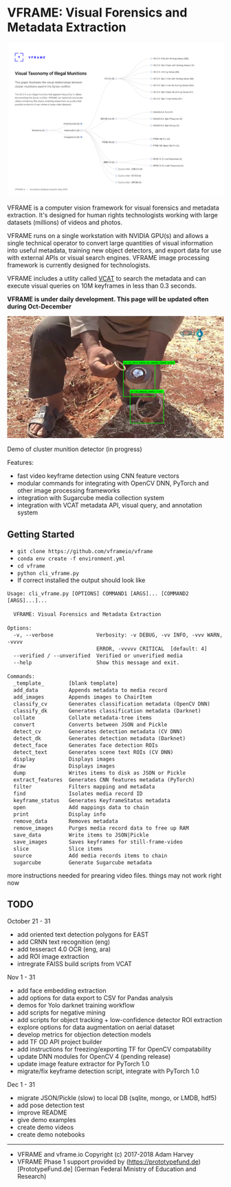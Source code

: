 # VFRAME: Visual Forensics and Metadata Extraction

![](docs/images/vcat_hierarchy_ao25rt.png)

VFRAME is a computer vision framework for visual forensics and metadata extraction. It's designed for human rights technologists working with large datasets (millions) of videos and photos. 

VFRAME runs on a single workstation with NVIDIA GPU(s) and allows a single technical operator to convert large quantities of visual information into useful metadata, training new object detectors, and export data for use with external APIs or visual search engines. VFRAME image processing framework is currently designed for technologists.

VFRAME includes a utlity called [VCAT](https://github.com/vframeio/vcat) to search the metadata and can execute visual queries on 10M keyframes in less than 0.3 seconds.

**VFRAME is under daily development. This page will be updated often during Oct-December**

![](docs/images/vframe_screenshot_04.10.2018_02.png)

Demo of cluster munition detector (in progress)

Features:
 
- fast video keyframe detection using CNN feature vectors
- modular commands for integrating with OpenCV DNN, PyTorch and other image processing frameworks
- integration with Sugarcube media collection system
- integration with VCAT metadata API, visual query, and annotation system


## Getting Started

- `git clone https://github.com/vframeio/vframe`
- `conda env create -f environment.yml`
- `cd vframe`
- `python cli_vframe.py `
- If correct installed the output should look like

```
Usage: cli_vframe.py [OPTIONS] COMMAND1 [ARGS]... [COMMAND2 [ARGS]...]...

  VFRAME: Visual Forensics and Metadata Extraction

Options:
  -v, --verbose              Verbosity: -v DEBUG, -vv INFO, -vvv WARN, -vvvv
                             ERROR, -vvvvv CRITICAL  [default: 4]
  --verified / --unverified  Verified or unverified media
  --help                     Show this message and exit.

Commands:
  _template_        [blank template]
  add_data          Appends metadata to media record
  add_images        Appends images to ChairItem
  classify_cv       Generates classification metadata (OpenCV DNN)
  classify_dk       Generates classification metadata (Darknet)
  collate           Collate metadata-tree items
  convert           Converts between JSON and Pickle
  detect_cv         Generates detection metadata (CV DNN)
  detect_dk         Generates detection metadata (Darknet)
  detect_face       Generates face detection ROIs
  detect_text       Generates scene text ROIs (CV DNN)
  display           Displays images
  draw              Displays images
  dump              Writes items to disk as JSON or Pickle
  extract_features  Generates CNN features metadata (PyTorch)
  filter            Filters mapping and metadata
  find              Isolates media record ID
  keyframe_status   Generates KeyframeStatus metadata
  open              Add mappings data to chain
  print             Display info
  remove_data       Removes metadata
  remove_images     Purges media record data to free up RAM
  save_data         Write items to JSON|Pickle
  save_images       Saves keyframes for still-frame-video
  slice             Slice items
  source            Add media records items to chain
  sugarcube         Generate Sugarcube metadata
```


more instructions needed for prearing video files. things may not work right now



## TODO

October 21 - 31

- add oriented text detection polygons for EAST
- add CRNN text recognition (eng)
- add tesseract 4.0 OCR (eng, ara)
- add ROI image extraction
- intregrate FAISS build scripts from VCAT

Nov 1 - 31

- add face embedding extraction
- add options for data export to CSV for Pandas analysis
- demos for Yolo darknet training workflow
- add scripts for negative mining
- add scripts for object tracking + low-confidence detector ROI extraction
- explore options for data augmentation on aerial dataset
- develop metrics for objection detection models
- add TF OD API project builder
- add instructions for freezing/exporting TF for OpenCV compatability
- update DNN modules for OpenCV 4 (pending release)
- update image feature extractor for PyTorch 1.0
- migrate/fix keyframe detection script, integrate with PyTorch 1.0

Dec 1 - 31

- migrate JSON/Pickle (slow) to local DB (sqlite, mongo, or LMDB, hdf5)
- add pose detection test
- improve README
- give demo examples
- create demo videos
- create demo notebooks


---------------------

- VFRAME and vframe.io Copyright (c) 2017-2018 Adam Harvey
- VFRAME Phase 1 support provided by (https://prototypefund.de)[PrototypeFund.de] (German Federal Ministry of Education and Research) 
